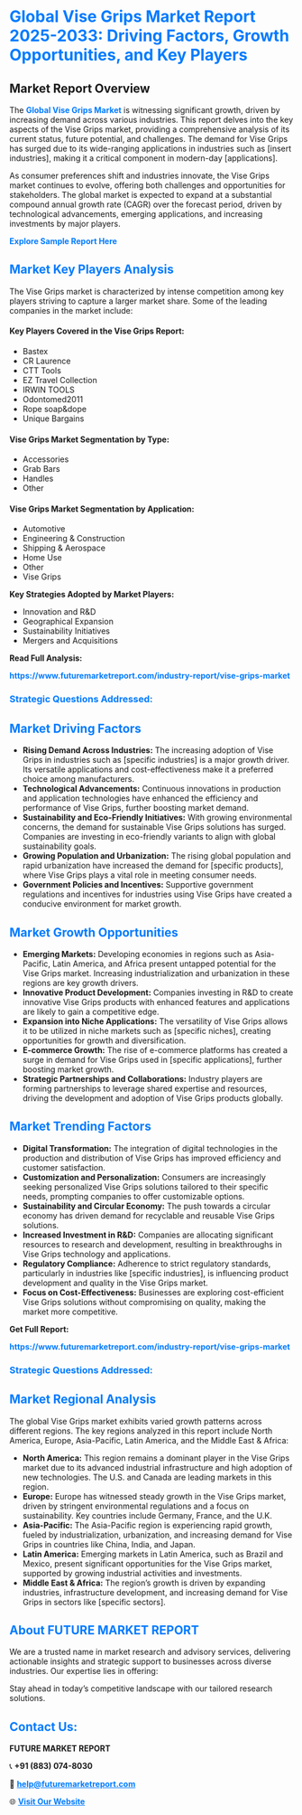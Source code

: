 <h1 style="color: #007BFF;">Global Vise Grips Market Report 2025-2033: Driving Factors, Growth Opportunities, and Key Players</h1>

<section id="overview">
<h2>Market Report Overview</h2>
<p>The <a href="https://www.futuremarketreport.com/industry-report/vise-grips-market" style="color: #007BFF; text-decoration: none;"><strong>Global Vise Grips Market</strong></a> is witnessing significant growth, driven by increasing demand across various industries. This report delves into the key aspects of the Vise Grips market, providing a comprehensive analysis of its current status, future potential, and challenges. The demand for Vise Grips has surged due to its wide-ranging applications in industries such as [insert industries], making it a critical component in modern-day [applications].</p>
<p>As consumer preferences shift and industries innovate, the Vise Grips market continues to evolve, offering both challenges and opportunities for stakeholders. The global market is expected to expand at a substantial compound annual growth rate (CAGR) over the forecast period, driven by technological advancements, emerging applications, and increasing investments by major players.</p>
</section>

<section id="overview">
<p><a href="https://www.futuremarketreport.com/request-sample/reportId=112818" style="color: #007BFF; text-decoration: none;"><strong>Explore Sample Report Here</strong></a></p>
</section>

<section id="key-players">
<h2 style="color: #007BFF;">Market Key Players Analysis</h2>
<p>The Vise Grips market is characterized by intense competition among key players striving to capture a larger market share. Some of the leading companies in the market include:</p>
<h4>Key Players Covered in the Vise Grips Report:</h4>
<ul><li>Bastex</li><li>CR Laurence</li><li>CTT Tools</li><li>EZ Travel Collection</li><li>IRWIN TOOLS</li><li>Odontomed2011</li><li>Rope soap&amp;dope</li><li>Unique Bargains</li></ul>
<h4>Vise Grips Market Segmentation by Type:</h4>
<ul><li>Accessories</li><li>Grab Bars</li><li>Handles</li><li>Other</li></ul>

<h4>Vise Grips Market Segmentation by Application:</h4>
<ul><li>Automotive</li><li>Engineering &amp; Construction</li><li>Shipping &amp; Aerospace</li><li>Home Use</li><li>Other</li><li>Vise Grips</li></ul>
<p><strong>Key Strategies Adopted by Market Players:</strong></p>
<ul>
<li>Innovation and R&D</li>
<li>Geographical Expansion</li>
<li>Sustainability Initiatives</li>
<li>Mergers and Acquisitions</li>
</ul>
</section>

<section>
<p><strong>Read Full Analysis: </strong></p><a href="https://www.futuremarketreport.com/industry-report/vise-grips-market" style="color: #007BFF; text-decoration: none;"><strong>https://www.futuremarketreport.com/industry-report/vise-grips-market</strong></a>
<h3 style="color: #007BFF;">Strategic Questions Addressed:</h3>
</section>

<section id="driving-factors">
<h2 style="color: #007BFF;">Market Driving Factors</h2>
<ul>
<li><strong>Rising Demand Across Industries:</strong> The increasing adoption of Vise Grips in industries such as [specific industries] is a major growth driver. Its versatile applications and cost-effectiveness make it a preferred choice among manufacturers.</li>
<li><strong>Technological Advancements:</strong> Continuous innovations in production and application technologies have enhanced the efficiency and performance of Vise Grips, further boosting market demand.</li>
<li><strong>Sustainability and Eco-Friendly Initiatives:</strong> With growing environmental concerns, the demand for sustainable Vise Grips solutions has surged. Companies are investing in eco-friendly variants to align with global sustainability goals.</li>
<li><strong>Growing Population and Urbanization:</strong> The rising global population and rapid urbanization have increased the demand for [specific products], where Vise Grips plays a vital role in meeting consumer needs.</li>
<li><strong>Government Policies and Incentives:</strong> Supportive government regulations and incentives for industries using Vise Grips have created a conducive environment for market growth.</li>
</ul>
</section>

<section id="growth-opportunities">
<h2 style="color: #007BFF;">Market Growth Opportunities</h2>
<ul>
<li><strong>Emerging Markets:</strong> Developing economies in regions such as Asia-Pacific, Latin America, and Africa present untapped potential for the Vise Grips market. Increasing industrialization and urbanization in these regions are key growth drivers.</li>
<li><strong>Innovative Product Development:</strong> Companies investing in R&D to create innovative Vise Grips products with enhanced features and applications are likely to gain a competitive edge.</li>
<li><strong>Expansion into Niche Applications:</strong> The versatility of Vise Grips allows it to be utilized in niche markets such as [specific niches], creating opportunities for growth and diversification.</li>
<li><strong>E-commerce Growth:</strong> The rise of e-commerce platforms has created a surge in demand for Vise Grips used in [specific applications], further boosting market growth.</li>
<li><strong>Strategic Partnerships and Collaborations:</strong> Industry players are forming partnerships to leverage shared expertise and resources, driving the development and adoption of Vise Grips products globally.</li>
</ul>
</section>

<section id="trending-factors">
<h2 style="color: #007BFF;">Market Trending Factors</h2>
<ul>
<li><strong>Digital Transformation:</strong> The integration of digital technologies in the production and distribution of Vise Grips has improved efficiency and customer satisfaction.</li>
<li><strong>Customization and Personalization:</strong> Consumers are increasingly seeking personalized Vise Grips solutions tailored to their specific needs, prompting companies to offer customizable options.</li>
<li><strong>Sustainability and Circular Economy:</strong> The push towards a circular economy has driven demand for recyclable and reusable Vise Grips solutions.</li>
<li><strong>Increased Investment in R&D:</strong> Companies are allocating significant resources to research and development, resulting in breakthroughs in Vise Grips technology and applications.</li>
<li><strong>Regulatory Compliance:</strong> Adherence to strict regulatory standards, particularly in industries like [specific industries], is influencing product development and quality in the Vise Grips market.</li>
<li><strong>Focus on Cost-Effectiveness:</strong> Businesses are exploring cost-efficient Vise Grips solutions without compromising on quality, making the market more competitive.</li>
</ul>
</section>

<section>
<p><strong>Get Full Report: </strong></p><a href="https://www.futuremarketreport.com/industry-report/vise-grips-market" style="color: #007BFF; text-decoration: none;"><strong>https://www.futuremarketreport.com/industry-report/vise-grips-market</strong></a>
<h3 style="color: #007BFF;">Strategic Questions Addressed:</h3>
</section>


<section id="regional-analysis">
<h2 style="color: #007BFF;">Market Regional Analysis</h2>
<p>The global Vise Grips market exhibits varied growth patterns across different regions. The key regions analyzed in this report include North America, Europe, Asia-Pacific, Latin America, and the Middle East & Africa:</p>
<ul>
<li><strong>North America:</strong> This region remains a dominant player in the Vise Grips market due to its advanced industrial infrastructure and high adoption of new technologies. The U.S. and Canada are leading markets in this region.</li>
<li><strong>Europe:</strong> Europe has witnessed steady growth in the Vise Grips market, driven by stringent environmental regulations and a focus on sustainability. Key countries include Germany, France, and the U.K.</li>
<li><strong>Asia-Pacific:</strong> The Asia-Pacific region is experiencing rapid growth, fueled by industrialization, urbanization, and increasing demand for Vise Grips in countries like China, India, and Japan.</li>
<li><strong>Latin America:</strong> Emerging markets in Latin America, such as Brazil and Mexico, present significant opportunities for the Vise Grips market, supported by growing industrial activities and investments.</li>
<li><strong>Middle East & Africa:</strong> The region’s growth is driven by expanding industries, infrastructure development, and increasing demand for Vise Grips in sectors like [specific sectors].</li>
</ul>
</section>

<footer>
<h2 style="color: #007BFF;">About FUTURE MARKET REPORT</h2>
<p>We are a trusted name in market research and advisory services, delivering actionable insights and strategic support to businesses across diverse industries. Our expertise lies in offering:</p>

<p>Stay ahead in today’s competitive landscape with our tailored research solutions.</p>

<h2 style="color: #007BFF;">Contact Us:</h2>
<p><strong>FUTURE MARKET REPORT</strong></p>
<p>📞 <strong>+91 (883) 074-8030</strong></p>
<p>📧 <strong><a href="mailto:help@futuremarketreport.com" style="color: #007BFF;">help@futuremarketreport.com</a></strong></p>
<p>🌐 <strong><a href="https://www.futuremarketreport.com/" style="color: #007BFF;">Visit Our Website</a></strong></p>
</footer>